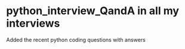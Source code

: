 # python_interview_QandA in all my interviews

Added the recent python coding questions with answers
